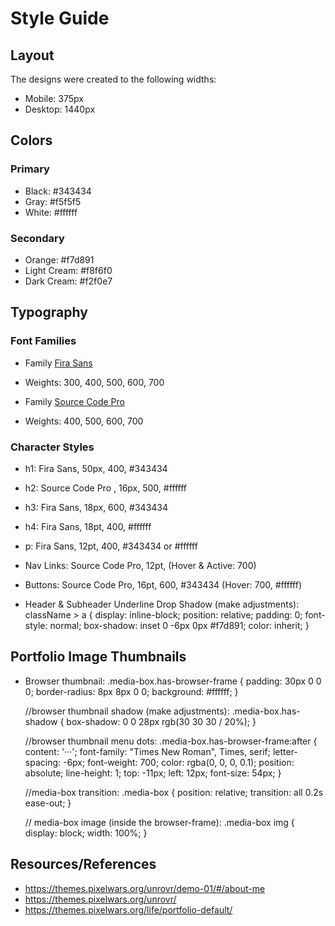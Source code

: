 # Style Guide

## Layout

The designs were created to the following widths:

- Mobile: 375px
- Desktop: 1440px

## Colors

### Primary

- Black: #343434
- Gray: #f5f5f5
- White: #ffffff

### Secondary

- Orange: #f7d891
- Light Cream: #f8f6f0
- Dark Cream: #f2f0e7


## Typography

### Font Families

- Family [Fira Sans](https://fonts.google.com/specimen/Fira+Sans?query=fira)
- Weights: 300, 400, 500, 600, 700

- Family [Source Code Pro](https://fonts.google.com/specimen/Source+Code+Pro?query=source)
- Weights: 400, 500, 600, 700

### Character Styles

- h1: Fira Sans, 50px, 400, #343434
- h2: Source Code Pro , 16px, 500, #ffffff
- h3: Fira Sans, 18px, 600, #343434
- h4: Fira Sans, 18pt, 400, #ffffff
- p: Fira Sans, 12pt, 400, #343434 or #ffffff

- Nav Links: Source Code Pro, 12pt, (Hover & Active: 700)

- Buttons: Source Code Pro, 16pt, 600, #343434 (Hover: 700, #ffffff)

- Header & Subheader Underline Drop Shadow (make adjustments):
   className > a {
      display: inline-block;
      position: relative;
      padding: 0;
      font-style: normal;
      box-shadow: inset 0 -6px 0px #f7d891;
      color: inherit;
   }


## Portfolio Image Thumbnails

- Browser thumbnail:
   .media-box.has-browser-frame {
      padding: 30px 0 0 0;
      border-radius: 8px 8px 0 0;
      background: #ffffff;
   }

   //browser thumbnail shadow (make adjustments):
      .media-box.has-shadow {
         box-shadow: 0 0 28px rgb(30 30 30 / 20%);
      }

   //browser thumbnail menu dots:
      .media-box.has-browser-frame:after {
         content: '···';
         font-family: "Times New Roman", Times, serif;
         letter-spacing: -6px;
         font-weight: 700;
         color: rgba(0, 0, 0, 0.1);
         position: absolute;
         line-height: 1;
         top: -11px;
         left: 12px;
         font-size: 54px;
      }


   //media-box transition:
      .media-box {
         position: relative;
         transition: all 0.2s ease-out;
      }

   // media-box image (inside the browser-frame):
      .media-box img {
         display: block;
         width: 100%;
      }


## Resources/References

- https://themes.pixelwars.org/unrovr/demo-01/#/about-me
- https://themes.pixelwars.org/unrovr/
- https://themes.pixelwars.org/life/portfolio-default/
